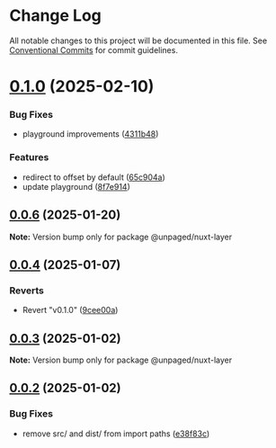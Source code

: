 # Change Log

All notable changes to this project will be documented in this file.
See [Conventional Commits](https://conventionalcommits.org) for commit guidelines.

# [0.1.0](https://github.com/Myshkouski/unpaged/compare/v0.0.6...v0.1.0) (2025-02-10)


### Bug Fixes

* playground improvements ([4311b48](https://github.com/Myshkouski/unpaged/commit/4311b4858f61512014adb5265f389a341de72abe))


### Features

* redirect to offset by default ([65c904a](https://github.com/Myshkouski/unpaged/commit/65c904a71fe9c1311772cb5e5e72aefcb0ea1a27))
* update playground ([8f7e914](https://github.com/Myshkouski/unpaged/commit/8f7e9142cc1ef394e5bd1f7d638c504ea680bac8))





## [0.0.6](https://github.com/Myshkouski/unpaged/compare/v0.0.5...v0.0.6) (2025-01-20)

**Note:** Version bump only for package @unpaged/nuxt-layer





## [0.0.4](https://github.com/Myshkouski/unpaged/compare/v0.1.0...v0.0.4) (2025-01-07)


### Reverts

* Revert "v0.1.0" ([9cee00a](https://github.com/Myshkouski/unpaged/commit/9cee00ae90086e8be7b353d85e55cfdd91bdb706))





## [0.0.3](https://github.com/Myshkouski/unpaged/compare/v0.0.2...v0.0.3) (2025-01-02)

**Note:** Version bump only for package @unpaged/nuxt-layer





## [0.0.2](https://github.com/Myshkouski/unpaged/compare/v0.0.1...v0.0.2) (2025-01-02)


### Bug Fixes

* remove src/ and dist/ from import paths ([e38f83c](https://github.com/Myshkouski/unpaged/commit/e38f83c5d01ce776b17c9ff48570e2b436f486d7))
